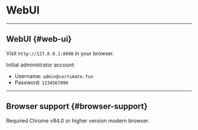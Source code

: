 ﻿# WebUI

---

## WebUI {#web-ui}

Visit `http://127.0.0.1:8090` in your browser.

Initial administrator account:

- Username: `admin@certimate.fun`
- Password: `1234567890`

---

## Browser support {#browser-support}

Required Chrome v94.0 or higher version modern browser.

